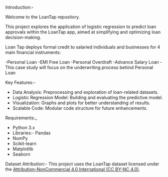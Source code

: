 Introduction:-

Welcome to the LoanTap repository.

This project explores the application of logistic regression to predict loan approvals within the LoanTap app, aimed at simplifying and optimizing loan decision-making.

Loan Tap deploys formal credit to salaried individuals and businesses for 4 main financial instruments:

-Personal Loan
-EMI Free Loan
-Personal Overdraft
-Advance Salary Loan
-This case study will focus on the underwriting process behind Personal Loan

Key Features:-
- Data Analysis: Preprocessing and exploration of loan-related datasets.
- Logistic Regression Model: Building and evaluating the predictive model.
- Visualization: Graphs and plots for better understanding of results.
- Scalable Code: Modular code structure for future enhancements.

Requirements:_
- Python 3.x
- Libraries:- Pandas
- NumPy
- Scikit-learn
- Matplotlib
- Seaborn

 Dataset Attribution:-
This project uses the LoanTap dataset licensed under the [Attribution-NonCommercial 4.0 International (CC BY-NC 4.0)](https://creativecommons.org/licenses/by-nc/4.0/). 



